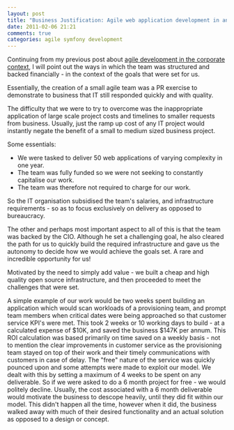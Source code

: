 ```yaml
---
layout: post
title: "Business Justification: Agile web application development in an Enterprise environment"
date: 2011-02-06 21:21
comments: true
categories: agile symfony development
---
```


Continuing from my previous post about [agile development in the corporate context](/2011/01/Milestones/), I will point out the ways in which the team was structured and backed financially - in the context of the goals that were set for us. 

Essentially, the creation of a small agile team was a PR exercise to demonstrate to business that IT still responded quickly and with quality.

The difficulty that we were to try to overcome was the inappropriate application of large scale project costs and timelines to smaller requests from business.  Usually, just the ramp up cost of any IT project would instantly negate the benefit of a small to medium sized business project.

Some essentials:

* We were tasked to deliver 50 web applications of varying complexity in one year.
* The team was fully funded so we were not seeking to constantly capitalise our work.
* The team was therefore not required to charge for our work.  

So the IT organisation subsidised the team's salaries, and infrastructure requirements - so as to focus exclusively on delivery as opposed to bureaucracy.

The other and perhaps most important aspect to all of this is that the team was backed by the CIO.  Although he set a challenging goal, he also cleared the path for us to quickly build the required infrastructure and gave us the autonomy to decide how we would achieve the goals set.  A rare and incredible opportunity for us! 

Motivated by the need to simply add value - we built a cheap and high quality open source infrastructure, and then proceeded to meet the challenges that were set.

A simple example of our work would be two weeks spent building an application which would scan workloads of a provisioning team, and prompt team members when critical dates were being approached so that customer service KPI's were met.  This took 2 weeks or 10 working days to build - at a calculated expense of $10K, and saved the business $147K per annum.  This ROI calculation was based primarily on time saved on a weekly basis - not to mention the clear improvements in customer service as the provisioning team stayed on top of their work and their timely communications with customers in case of delay.
The "free" nature of the service was quickly pounced upon and some attempts were made to exploit our model.  We dealt with this by setting a maximum of 4 weeks to be spent on any deliverable.  So if we were asked to do a 6 month project for free - we would politely decline.  Usually, the cost associated with a 6 month deliverable would motivate the business to descope heavily, until they did fit within our model.  This didn't happen all the time, however when it did, the business walked away with much of their desired functionality and an actual solution as opposed to a design or concept.

